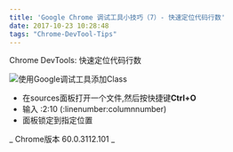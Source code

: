 ```yaml
---
title: 'Google Chrome 调试工具小技巧（7）- 快速定位代码行数'
date: 2017-10-23 10:28:48
tags: "Chrome-DevTool-Tips"
---
```

Chrome DevTools:  快速定位代码行数

![使用Google调试工具添加Class](/images/post-img/Chrome-DevTools-Tips/tip7.gif)

- 在sources面板打开一个文件,然后按快捷键**Ctrl+O**
- 输入 :2:10 (:linenumber:columnnumber)
- 面板锁定到指定位置

_ Chrome版本 60.0.3112.101 _